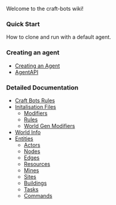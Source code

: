 Welcome to the craft-bots wiki!

### Quick Start

How to clone and run with a default agent.

### Creating an agent

  - [Creating an Agent](Creating_an_Agent)
  - [AgentAPI](AgentAPI)

### Detailed Documentation

- [Craft Bots Rules](Craft_Bots_Rules)
- [Initalisation Files](Initalisation_Files)
  - [Modifiers](Modifiers)
  - [Rules](Rules)
  - [World Gen Modifiers](World-Gen-Modifiers)
- [World Info](World_Info)
- [Entities](Entities)
  - [Actors](Actors)
  - [Nodes](Nodes)
  - [Edges](Edges)
  - [Resources](Resources)
  - [Mines](Mines)
  - [Sites](Sites)
  - [Buildings](Buildings)
  - [Tasks](Tasks)
  - [Commands](Commands)
